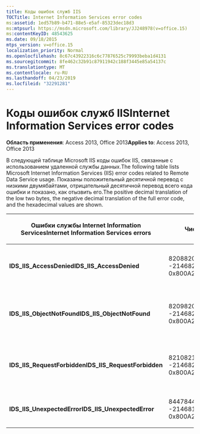 ```yaml
---
title: Коды ошибок служб IIS
TOCTitle: Internet Information Services error codes
ms:assetid: 1ed57b89-b471-88e5-e5af-85323dec18d3
ms:mtpsurl: https://msdn.microsoft.com/library/JJ248978(v=office.15)
ms:contentKeyID: 48543625
ms.date: 09/18/2015
mtps_version: v=office.15
localization_priority: Normal
ms.openlocfilehash: 8c67c43922316c6c77876525c79993beba1d4131
ms.sourcegitcommit: 8fe462c32b91c87911942c188f3445e85a54137c
ms.translationtype: MT
ms.contentlocale: ru-RU
ms.lasthandoff: 04/23/2019
ms.locfileid: "32291281"
---
```

# <a name="internet-information-services-error-codes"></a><span data-ttu-id="e1576-102">Коды ошибок служб IIS</span><span class="sxs-lookup"><span data-stu-id="e1576-102">Internet Information Services error codes</span></span>

<span data-ttu-id="e1576-103">**Область применения**: Access 2013, Office 2013</span><span class="sxs-lookup"><span data-stu-id="e1576-103">**Applies to**: Access 2013, Office 2013</span></span>

<span data-ttu-id="e1576-104">В следующей таблице Microsoft IIS коды ошибок IIS, связанные с использованием удаленной службы данных.</span><span class="sxs-lookup"><span data-stu-id="e1576-104">The following table lists Microsoft Internet Information Services (IIS) error codes related to Remote Data Service usage.</span></span> <span data-ttu-id="e1576-105">Показаны положительный десятичной перевод с низкими двумябайтами, отрицательный десятичной перевод всего кода ошибки и показано, как отызвить его.</span><span class="sxs-lookup"><span data-stu-id="e1576-105">The positive decimal translation of the low two bytes, the negative decimal translation of the full error code, and the hexadecimal values are shown.</span></span>

<table>
<colgroup>
<col style="width: 33%" />
<col style="width: 33%" />
<col style="width: 33%" />
</colgroup>
<thead>
<tr class="header">
<th><p><span data-ttu-id="e1576-106">Ошибки службы Internet Information Services</span><span class="sxs-lookup"><span data-stu-id="e1576-106">Internet Information Services errors</span></span></p></th>
<th><p><span data-ttu-id="e1576-107">Числовой</span><span class="sxs-lookup"><span data-stu-id="e1576-107">Number</span></span></p></th>
<th><p><span data-ttu-id="e1576-108">Описание</span><span class="sxs-lookup"><span data-stu-id="e1576-108">Description</span></span></p></th>
</tr>
</thead>
<tbody>
<tr class="odd">
<td><p><span data-ttu-id="e1576-109"><strong>IDS_IIS_AccessDenied</strong></span><span class="sxs-lookup"><span data-stu-id="e1576-109"><strong>IDS_IIS_AccessDenied</strong></span></span></p></td>
<td><p><span data-ttu-id="e1576-110">8208</span><span class="sxs-lookup"><span data-stu-id="e1576-110">8208</span></span><br />
<span data-ttu-id="e1576-111">-2146820080</span><span class="sxs-lookup"><span data-stu-id="e1576-111">-2146820080</span></span><br />
<span data-ttu-id="e1576-112">0x800A2010</span><span class="sxs-lookup"><span data-stu-id="e1576-112">0x800A2010</span></span></p></td>
<td><p><span data-ttu-id="e1576-113">Internet Server Error: Access Denied.</span><span class="sxs-lookup"><span data-stu-id="e1576-113">Internet Server Error: Access Denied.</span></span></p></td>
</tr>
<tr class="even">
<td><p><span data-ttu-id="e1576-114"><strong>IDS_IIS_ObjectNotFound</strong></span><span class="sxs-lookup"><span data-stu-id="e1576-114"><strong>IDS_IIS_ObjectNotFound</strong></span></span></p></td>
<td><p><span data-ttu-id="e1576-115">8209</span><span class="sxs-lookup"><span data-stu-id="e1576-115">8209</span></span><br />
<span data-ttu-id="e1576-116">-2146820079</span><span class="sxs-lookup"><span data-stu-id="e1576-116">-2146820079</span></span><br />
<span data-ttu-id="e1576-117">0x800A2011</span><span class="sxs-lookup"><span data-stu-id="e1576-117">0x800A2011</span></span></p></td>
<td><p><span data-ttu-id="e1576-118">Internet Server Error: Object/module not found.</span><span class="sxs-lookup"><span data-stu-id="e1576-118">Internet Server Error: Object/module not found.</span></span></p></td>
</tr>
<tr class="odd">
<td><p><span data-ttu-id="e1576-119"><strong>IDS_IIS_RequestForbidden</strong></span><span class="sxs-lookup"><span data-stu-id="e1576-119"><strong>IDS_IIS_RequestForbidden</strong></span></span></p></td>
<td><p><span data-ttu-id="e1576-120">8210</span><span class="sxs-lookup"><span data-stu-id="e1576-120">8210</span></span><br />
<span data-ttu-id="e1576-121">-2146820078</span><span class="sxs-lookup"><span data-stu-id="e1576-121">-2146820078</span></span><br />
<span data-ttu-id="e1576-122">0x800A2012</span><span class="sxs-lookup"><span data-stu-id="e1576-122">0x800A2012</span></span></p></td>
<td><p><span data-ttu-id="e1576-123">Ошибка internet Server: запрос запрещен.</span><span class="sxs-lookup"><span data-stu-id="e1576-123">Internet Server Error: Request Forbidden.</span></span></p></td>
</tr>
<tr class="even">
<td><p><span data-ttu-id="e1576-124"><strong>IDS_IIS_UnexpectedError</strong></span><span class="sxs-lookup"><span data-stu-id="e1576-124"><strong>IDS_IIS_UnexpectedError</strong></span></span></p></td>
<td><p><span data-ttu-id="e1576-125">8447</span><span class="sxs-lookup"><span data-stu-id="e1576-125">8447</span></span><br />
<span data-ttu-id="e1576-126">-2146819841</span><span class="sxs-lookup"><span data-stu-id="e1576-126">-2146819841</span></span><br />
<span data-ttu-id="e1576-127">0x800A20FF</span><span class="sxs-lookup"><span data-stu-id="e1576-127">0x800A20FF</span></span></p></td>
<td><p><span data-ttu-id="e1576-128">Ошибка internet Server.</span><span class="sxs-lookup"><span data-stu-id="e1576-128">Internet Server Error.</span></span></p></td>
</tr>
</tbody>
</table>


